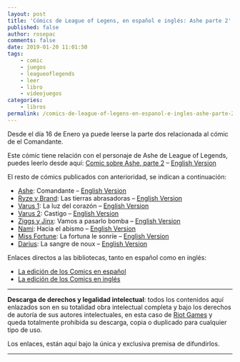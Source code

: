 ```yaml
---
layout: post
title: 'Cómics de League of Legens, en español e inglés: Ashe parte 2'
published: false
author: rosepac
comments: false
date: 2019-01-20 11:01:50
tags:
    - comic
    - juegos
    - leagueoflegends
    - leer
    - libro
    - videojuegos
categories:
    - libros
permalink: /comics-de-league-of-legens-en-espanol-e-ingles-ashe-parte-2
---
```

Desde el día 16 de Enero ya puede leerse la parte dos relacionada al cómic de el Comandante.

Este cómic tiene relación con el personaje de Ashe de League of Legends, puedes leerlo desde aquí: [Comic sobre Ashe, parte 2][1] &#8211; [English Version][2]

El resto de cómics publicados con anterioridad, se indican a continuación:

  * [Ashe][3]: Comandante &#8211; [English Version][4] 
  * [Ryze y Brand][5]: Las tierras abrasadoras &#8211; [English Version][6]
  * [Varus 1][7]: La luz del corazón &#8211; [English Version][8]
  * [Varus 2][9]: Castigo &#8211; [English Version][10] 
  * [Ziggs y Jinx][11]: Vamos a pasarlo bomba &#8211; [English Version][12]
  * [Nami][13]: Hacia el abismo &#8211; [English Version][14]
  * [Miss Fortune][15]: La fortuna le sonríe &#8211; [English Version][16]
  * [Darius][17]: La sangre de noux &#8211; [English Version][18]

Enlaces directos a las bibliotecas, tanto en español como en inglés:

  * [La edición de los Comics en español][19]
  * [La edición de los Comics en inglés][20]

* * *

**Descarga de derechos y legalidad intelectual**: todos los contenidos aquí enlazados son en su totalidad obra intelectual completa y bajo los derechos de autoría de sus autores intelectuales, en esta caso de [Riot Games][21] y queda totalmente prohibida su descarga, copia o duplicado para cualquier tipo de uso.
  
Los enlaces, están aquí bajo la única y exclusiva premisa de difundirlos.

* * *

 [1]: https://kutt.it/ashees2
 [2]: https://kutt.it/asheen2
 [3]: https://kutt.it/ashees1
 [4]: https://kutt.it/asheen1
 [5]: https://kutt.it/ryzees
 [6]: https://kutt.it/ryzeen
 [7]: https://kutt.it/varus1
 [8]: https://kutt.it/varusen1
 [9]: https://kutt.it/varus2
 [10]: https://kutt.it/varusen2
 [11]: https://kutt.it/jzes
 [12]: https://kutt.it/jzen
 [13]: https://kutt.it/namies
 [14]: https://kutt.it/namien
 [15]: https://kutt.it/missfortunees
 [16]: https://kutt.it/missfortuneen
 [17]: https://kutt.it/dariuses
 [18]: https://kutt.it/dariusen
 [19]: https://kutt.it/comicsriot
 [20]: https://kutt.it/comicsriotUS
 [21]: https://kutt.it/riotgames